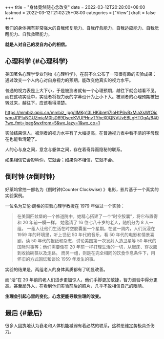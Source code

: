 +++
title = "身体竟然随心念改变"
date = 2022-03-12T20:28:00+08:00
lastmod = 2022-03-12T21:02:25+08:00
categories = ["View"]
draft = false
+++

我们的身体拥有非常强大的自我修复能力、自我疗愈能力、自我适应能力、自我觉醒能力、自我救赎能力。

**就是人对自己的发自内心的相信。**


## 心理科学 {#心理科学}

美国著名心理学专业刊物《心理科学》，在前不久公布了一项很有趣的实验成果：通过改变一个人内心对自身视力的预期，能改变他真实的视力水平。

普通的视力表是上大下小，于是被测者就有一个心理预期，越往下就会越看不见。而在这项实验中，实验者将视力表的字幕设计为上小下大。被测者的心理预期被扭转过来，越往下，应该看得清楚。

<https://mmbiz.qpic.cn/mmbiz_jpg/IIMKg13LHKibretj7loHtP6vBxMiaXsWfOicwnuJl1PIuNGUZmiaM0lsD89DsecKVUPHnvTYheX0QNVUvEBLgHTOqA/640?wx_fmt=jpeg&wxfrom=5&wx_lazy=1&wx_co=1>

实验结果惊人，被测者的视力水平有了大幅提高，在普通视力表中看不清的字母现在也能看清楚了。

人的心与身之间，意念与躯体之间，存在着奇异而隐秘的联系。

如果相信它会影响你，它就会；如果你不相信，它就不会。


## 倒时钟 {#倒时钟}

好莱坞曾拍一部名为《倒时钟(Counter Clockwise) 》电影，影片基于一个真实的实验案例。

一位名为艾伦·朗格的实验心理学教授在 1979 年做过一个实验：

> 在美国匹兹堡的一个修道院中，她精心搭建了一个“时空胶囊”，将它布置得和 20 年前一模一样。
> 她邀请了 16 位七八十岁的老人，随机分为 8 人一组。
> 一组人让他们生活在时空胶囊里一个星期。在这一周内，人们沉浸在 1959 年的环境里，听上世纪 50 年代的音乐，看 50 年代的电影和情景喜剧，读 50 年代的报纸和杂志，讨论美国第一次发射人造卫星等 50 年代的国际时事等；他们需要像在 20 年前一样打理生活的一切，从起床、穿衣服到收拾碗筷以及走路。
> 而另一组，则是在完全相同的饮食作息条件下，用怀旧的方式回忆和谈论 1959 年发生的事。

实验的结果是，两组老人的身体素质都有了明显改善。

而“活”在 20 年前的老人们进步更加惊人，他们手脚更加敏捷，智力测验中得分更高。甚至局外人，在看到他们实验前后的照片，几乎不敢相信自己的眼睛。

**生理会引起心里的变化，心念更能导致生理的改变。**


## 最后 {#最后}

很多人固执地认为衰老和人体机能减弱有着必然的联系，这种思维定势极具杀伤力。